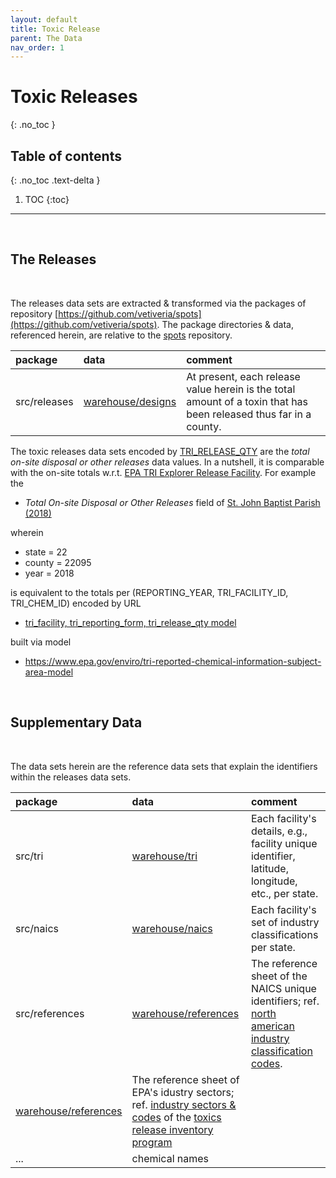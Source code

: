 ```yaml
---
layout: default
title: Toxic Release
parent: The Data
nav_order: 1
---
```


# Toxic Releases
{: .no_toc }

## Table of contents
{: .no_toc .text-delta }

1. TOC
{:toc}
   
---

<br>

## The Releases

<br>

The releases data sets are extracted & transformed via the packages of repository [https://github.com/vetiveria/spots](https://github.com/vetiveria/spots).  The package directories & data, referenced herein, are relative to the [spots](https://github.com/vetiveria/spots) repository.

package |data |comment
:--- |:--- |:---
src/releases | [warehouse/designs](https://github.com/vetiveria/spots/tree/master/warehouse/designs) | At present, each release value herein is the total amount of a toxin that has been released thus far in a county.

The toxic releases data sets encoded by [TRI_RELEASE_QTY](https://enviro.epa.gov/enviro/ef_metadata_html.ef_metadata_table?p_table_name=tri_release_qty&p_topic=tri) are the *total on-site disposal or other releases* data values.  In a nutshell, it is comparable with the on-site totals w.r.t. [EPA TRI Explorer Release Facility](https://enviro.epa.gov/triexplorer/tri_release.facility).  For example the

* *Total On-site Disposal or Other Releases* field of [St. John Baptist Parish (2018)](https://enviro.epa.gov/triexplorer/release_fac?p_view=COFA&trilib=TRIQ1&sort=_VIEW_&sort_fmt=1&state=22&county=22095&chemical=All+chemicals&industry=ALL&year=2018&tab_rpt=1&fld=TRIID&fld=LNGLAT&fld=RELLBY&fld=TSFDSP)

wherein

* state = 22
* county = 22095
* year = 2018

is equivalent to the totals per (REPORTING_YEAR, TRI_FACILITY_ID, TRI_CHEM_ID) encoded by URL

* [tri_facility, tri_reporting_form, tri_release_qty model](https://data.epa.gov/efservice/TRI_FACILITY/STATE_ABBR/LA/STATE_COUNTY_FIPS_CODE/22095/TRI_REPORTING_FORM/REPORTING_YEAR/2018/TRI_RELEASE_QTY/CSV)

built via model

* https://www.epa.gov/enviro/tri-reported-chemical-information-subject-area-model

<br>

## Supplementary Data

<br>

The data sets herein are the reference data sets that explain the identifiers within the releases data sets.  

package |data |comment
:--- |:--- |:---
src/tri | [warehouse/tri](https://github.com/vetiveria/spots/tree/master/warehouse/tri) | Each facility's details, e.g., facility unique identifier, latitude, longitude, etc., per state.
src/naics | [warehouse/naics](https://github.com/vetiveria/spots/tree/master/warehouse/naics) | Each facility's set of industry classifications per state.
src/references | [warehouse/references](https://github.com/vetiveria/spots/tree/master/warehouse/references/naics.csv) | The reference sheet of the NAICS unique identifiers; ref. [north american industry classification codes](https://www.census.gov/naics/).
 | [warehouse/references](https://github.com/vetiveria/spots/tree/master/warehouse/references/industries.csv) | The reference sheet of EPA's idustry sectors; ref. [industry sectors & codes](https://www.epa.gov/toxics-release-inventory-tri-program/tri-covered-industry-sectors) of the [toxics release inventory program](https://www.epa.gov/toxics-release-inventory-tri-program)
 | ... | chemical names

<br>
<br>

<br>
<br>

<br>
<br>

<br>
<br>
